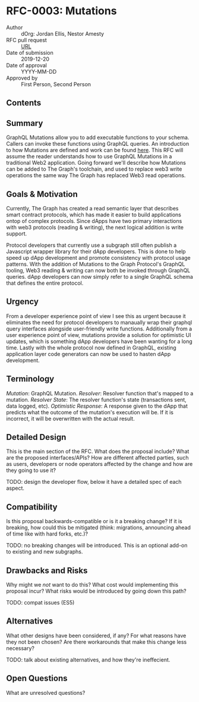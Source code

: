 # RFC-0003: Mutations

<dl>
  <dt>Author</dt>
  <dd>dOrg: Jordan Ellis, Nestor Amesty</dd>

  <dt>RFC pull request</dt>
  <dd><a href="TODO">URL</a></dd>

  <dt>Date of submission</dt>
  <dd>2019-12-20</dd>

  <dt>Date of approval</dt>
  <dd>YYYY-MM-DD</dd>

  <dt>Approved by</dt>
  <dd>First Person, Second Person</dd>
</dl>

## Contents

<!-- toc -->

## Summary

GraphQL Mutations allow you to add executable functions to your schema. Callers can invoke these functions using GraphQL queries. An introduction to how Mutations are defined and work can be found [here](https://graphql.org/learn/queries/#mutations). This RFC will assume the reader understands how to use GraphQL Mutations in a traditional Web2 application. Going forward we'll describe how Mutations can be added to The Graph's toolchain, and used to replace web3 write operations the same way The Graph has replaced Web3 read operations.

## Goals & Motivation

Currently, The Graph has created a read semantic layer that describes smart contract protocols, which has made it easier to build applications ontop of complex protocols. Since dApps have two primary interactions with web3 protocols (reading & writing), the next logical addition is write support.

Protocol developers that currently use a subgraph still often publish a Javascript wrapper library for their dApp developers. This is done to help speed up dApp development and promote consistency with protocol usage patterns. With the addition of Mutations to the Graph Protocol's GraphQL tooling, Web3 reading & writing can now both be invoked through GraphQL queries. dApp developers can now simply refer to a single GraphQL schema that defines the entire protocol.

## Urgency

From a developer experience point of view I see this as urgent because it eliminates the need for protocol developers to manaually wrap their graphql query interfaces alongside user-friendly write functions. Additionally from a user experience point of view, mutations provide a solution for optimistic UI updates, which is something dApp developers have been wanting for a long time. Lastly with the whole protocol now defined in GraphQL, existing application layer code generators can now be used to hasten dApp development.

## Terminology

_Mutation_: GraphQL Mutation.
_Resolver_: Resolver function that's mapped to a mutation.
_Resolver State_: The resolver function's state (transactions sent, data logged, etc).
_Optimistic Response_: A response given to the dApp that predicts what the outcome of the mutation's execution will be. If it is incorrect, it will be overwritten with the actual result.

## Detailed Design

This is the main section of the RFC. What does the proposal include? What are the proposed interfaces/APIs? How are different affected parties, such as users, developers or node operators affected by the change and how are they going to use it?

TODO: design the developer flow, below it have a detailed spec of each aspect.

## Compatibility

Is this proposal backwards-compatible or is it a breaking change? If it is breaking, how could this be mitigated (think: migrations, announcing ahead of time like with hard forks, etc.)?

TODO: no breaking changes will be introduced. This is an optional add-on to existing and new subgraphs.

## Drawbacks and Risks

Why might we _not_ want to do this? What cost would implementing this proposal incur? What risks would be introduced by going down this path?

TODO: compat issues (ES5)

## Alternatives

What other designs have been considered, if any? For what reasons have they not been chosen? Are there workarounds that make this change less necessary?

TODO: talk about existing alternatives, and how they're ineffecient.

## Open Questions

What are unresolved questions?
